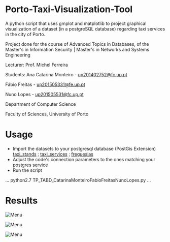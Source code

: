 # Porto-Taxi-Visualization-Tool
A python script that uses gmplot and matplotlib to project graphical visualization of a dataset (in a postgreSQL database) regarding taxi services in the city of Porto.

Project done for the course of Advanced Topics in Databases, of the Master's in Information Security | Master's in Networks and Systems Engineering

Lecturer: Prof. Michel Ferreira

Students:
Ana Catarina Monteiro - up201402752@fc.up.pt

Fábio Freitas - up201505331@fe.up.pt

Nuno Lopes - up201505531@fc.up.pt

Department of Computer Science

Faculty of Sciences, University of Porto

# Usage

* Import the datasets to your postgresql database (PostGis Extension)
    [taxi_stands](https://web.fe.up.pt/~up201505331/files/taxi_stands.sql) ;
    [taxi_services](https://web.fe.up.pt/~up201505331/files/taxi_services.sql) ;
    [freguesias](https://web.fe.up.pt/~up201505331/files/Cont_AAD.sql)
* Adjust the code's connection parameters to the ones matching your postgres service
* Run the script

...
python2.7 TP_TABD_CatarinaMonteiroFabioFreitasNunoLopes.py
...

# Results

![Menu](https://i.imgur.com/S2nsyqs.png)

![Menu](https://i.imgur.com/HmSEmj0.png)

![Menu](https://i.imgur.com/OAXKkNk.png)
